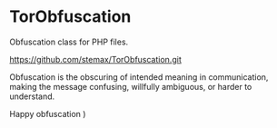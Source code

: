 # TorObfuscation
Obfuscation class for PHP files.

https://github.com/stemax/TorObfuscation.git

Obfuscation is the obscuring of intended meaning in communication, making the message confusing, willfully ambiguous, or harder to understand. 

Happy obfuscation )
